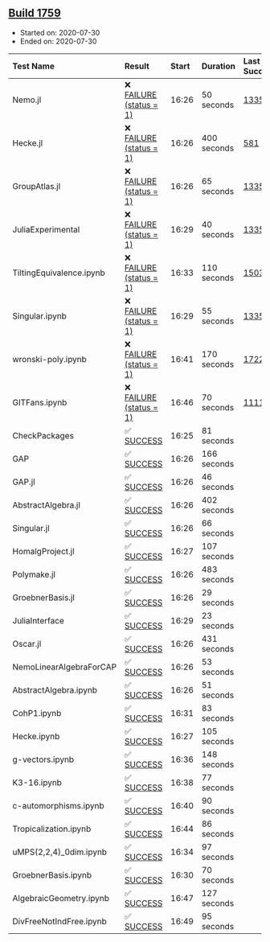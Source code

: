 ## [Build 1759](https://oscarci.mathematik.uni-kl.de/job/oscar-julia-1.4/1759/)

* Started on: 2020-07-30
* Ended on: 2020-07-30

| Test Name    | Result | Start | Duration | Last Success | First Failure |
|:-------------|:-------|:------|:---------|:-------------|:--------------|
| Nemo.jl | ❌ [FAILURE (status = 1)](https://oscarci.mathematik.uni-kl.de/job/oscar-julia-1.4/1759/artifact/logs/build-1759/Nemo.jl.log) | 16:26 | 50 seconds | [1335](https://oscarci.mathematik.uni-kl.de/job/oscar-julia-1.4/1335/) | [1336](https://oscarci.mathematik.uni-kl.de/job/oscar-julia-1.4/1336/) |
| Hecke.jl | ❌ [FAILURE (status = 1)](https://oscarci.mathematik.uni-kl.de/job/oscar-julia-1.4/1759/artifact/logs/build-1759/Hecke.jl.log) | 16:26 | 400 seconds | [581](https://oscarci.mathematik.uni-kl.de/job/oscar-julia-1.4/581/) | [582](https://oscarci.mathematik.uni-kl.de/job/oscar-julia-1.4/582/) |
| GroupAtlas.jl | ❌ [FAILURE (status = 1)](https://oscarci.mathematik.uni-kl.de/job/oscar-julia-1.4/1759/artifact/logs/build-1759/GroupAtlas.jl.log) | 16:26 | 65 seconds | [1335](https://oscarci.mathematik.uni-kl.de/job/oscar-julia-1.4/1335/) | [1336](https://oscarci.mathematik.uni-kl.de/job/oscar-julia-1.4/1336/) |
| JuliaExperimental | ❌ [FAILURE (status = 1)](https://oscarci.mathematik.uni-kl.de/job/oscar-julia-1.4/1759/artifact/logs/build-1759/JuliaExperimental.log) | 16:29 | 40 seconds | [1335](https://oscarci.mathematik.uni-kl.de/job/oscar-julia-1.4/1335/) | [1336](https://oscarci.mathematik.uni-kl.de/job/oscar-julia-1.4/1336/) |
| TiltingEquivalence.ipynb | ❌ [FAILURE (status = 1)](https://oscarci.mathematik.uni-kl.de/job/oscar-julia-1.4/1759/artifact/logs/build-1759/TiltingEquivalence.ipynb.log) | 16:33 | 110 seconds | [1503](https://oscarci.mathematik.uni-kl.de/job/oscar-julia-1.4/1503/) | [1504](https://oscarci.mathematik.uni-kl.de/job/oscar-julia-1.4/1504/) |
| Singular.ipynb | ❌ [FAILURE (status = 1)](https://oscarci.mathematik.uni-kl.de/job/oscar-julia-1.4/1759/artifact/logs/build-1759/Singular.ipynb.log) | 16:29 | 55 seconds | [1335](https://oscarci.mathematik.uni-kl.de/job/oscar-julia-1.4/1335/) | [1336](https://oscarci.mathematik.uni-kl.de/job/oscar-julia-1.4/1336/) |
| wronski-poly.ipynb | ❌ [FAILURE (status = 1)](https://oscarci.mathematik.uni-kl.de/job/oscar-julia-1.4/1759/artifact/logs/build-1759/wronski-poly.ipynb.log) | 16:41 | 170 seconds | [1722](https://oscarci.mathematik.uni-kl.de/job/oscar-julia-1.4/1722/) | [1723](https://oscarci.mathematik.uni-kl.de/job/oscar-julia-1.4/1723/) |
| GITFans.ipynb | ❌ [FAILURE (status = 1)](https://oscarci.mathematik.uni-kl.de/job/oscar-julia-1.4/1759/artifact/logs/build-1759/GITFans.ipynb.log) | 16:46 | 70 seconds | [1111](https://oscarci.mathematik.uni-kl.de/job/oscar-julia-1.4/1111/) | [1112](https://oscarci.mathematik.uni-kl.de/job/oscar-julia-1.4/1112/) |
| CheckPackages | ✅ [SUCCESS](https://oscarci.mathematik.uni-kl.de/job/oscar-julia-1.4/1759/artifact/logs/build-1759/CheckPackages.log) | 16:25 | 81 seconds |  |  |
| GAP | ✅ [SUCCESS](https://oscarci.mathematik.uni-kl.de/job/oscar-julia-1.4/1759/artifact/logs/build-1759/GAP.log) | 16:26 | 166 seconds |  |  |
| GAP.jl | ✅ [SUCCESS](https://oscarci.mathematik.uni-kl.de/job/oscar-julia-1.4/1759/artifact/logs/build-1759/GAP.jl.log) | 16:26 | 46 seconds |  |  |
| AbstractAlgebra.jl | ✅ [SUCCESS](https://oscarci.mathematik.uni-kl.de/job/oscar-julia-1.4/1759/artifact/logs/build-1759/AbstractAlgebra.jl.log) | 16:26 | 402 seconds |  |  |
| Singular.jl | ✅ [SUCCESS](https://oscarci.mathematik.uni-kl.de/job/oscar-julia-1.4/1759/artifact/logs/build-1759/Singular.jl.log) | 16:26 | 66 seconds |  |  |
| HomalgProject.jl | ✅ [SUCCESS](https://oscarci.mathematik.uni-kl.de/job/oscar-julia-1.4/1759/artifact/logs/build-1759/HomalgProject.jl.log) | 16:27 | 107 seconds |  |  |
| Polymake.jl | ✅ [SUCCESS](https://oscarci.mathematik.uni-kl.de/job/oscar-julia-1.4/1759/artifact/logs/build-1759/Polymake.jl.log) | 16:26 | 483 seconds |  |  |
| GroebnerBasis.jl | ✅ [SUCCESS](https://oscarci.mathematik.uni-kl.de/job/oscar-julia-1.4/1759/artifact/logs/build-1759/GroebnerBasis.jl.log) | 16:26 | 29 seconds |  |  |
| JuliaInterface | ✅ [SUCCESS](https://oscarci.mathematik.uni-kl.de/job/oscar-julia-1.4/1759/artifact/logs/build-1759/JuliaInterface.log) | 16:29 | 23 seconds |  |  |
| Oscar.jl | ✅ [SUCCESS](https://oscarci.mathematik.uni-kl.de/job/oscar-julia-1.4/1759/artifact/logs/build-1759/Oscar.jl.log) | 16:26 | 431 seconds |  |  |
| NemoLinearAlgebraForCAP | ✅ [SUCCESS](https://oscarci.mathematik.uni-kl.de/job/oscar-julia-1.4/1759/artifact/logs/build-1759/NemoLinearAlgebraForCAP.log) | 16:26 | 53 seconds |  |  |
| AbstractAlgebra.ipynb | ✅ [SUCCESS](https://oscarci.mathematik.uni-kl.de/job/oscar-julia-1.4/1759/artifact/logs/build-1759/AbstractAlgebra.ipynb.log) | 16:26 | 51 seconds |  |  |
| CohP1.ipynb | ✅ [SUCCESS](https://oscarci.mathematik.uni-kl.de/job/oscar-julia-1.4/1759/artifact/logs/build-1759/CohP1.ipynb.log) | 16:31 | 83 seconds |  |  |
| Hecke.ipynb | ✅ [SUCCESS](https://oscarci.mathematik.uni-kl.de/job/oscar-julia-1.4/1759/artifact/logs/build-1759/Hecke.ipynb.log) | 16:27 | 105 seconds |  |  |
| g-vectors.ipynb | ✅ [SUCCESS](https://oscarci.mathematik.uni-kl.de/job/oscar-julia-1.4/1759/artifact/logs/build-1759/g-vectors.ipynb.log) | 16:36 | 148 seconds |  |  |
| K3-16.ipynb | ✅ [SUCCESS](https://oscarci.mathematik.uni-kl.de/job/oscar-julia-1.4/1759/artifact/logs/build-1759/K3-16.ipynb.log) | 16:38 | 77 seconds |  |  |
| c-automorphisms.ipynb | ✅ [SUCCESS](https://oscarci.mathematik.uni-kl.de/job/oscar-julia-1.4/1759/artifact/logs/build-1759/c-automorphisms.ipynb.log) | 16:40 | 90 seconds |  |  |
| Tropicalization.ipynb | ✅ [SUCCESS](https://oscarci.mathematik.uni-kl.de/job/oscar-julia-1.4/1759/artifact/logs/build-1759/Tropicalization.ipynb.log) | 16:44 | 86 seconds |  |  |
| uMPS(2,2,4)_0dim.ipynb | ✅ [SUCCESS](https://oscarci.mathematik.uni-kl.de/job/oscar-julia-1.4/1759/artifact/logs/build-1759/uMPS-2-2-4-_0dim.ipynb.log) | 16:34 | 97 seconds |  |  |
| GroebnerBasis.ipynb | ✅ [SUCCESS](https://oscarci.mathematik.uni-kl.de/job/oscar-julia-1.4/1759/artifact/logs/build-1759/GroebnerBasis.ipynb.log) | 16:30 | 70 seconds |  |  |
| AlgebraicGeometry.ipynb | ✅ [SUCCESS](https://oscarci.mathematik.uni-kl.de/job/oscar-julia-1.4/1759/artifact/logs/build-1759/AlgebraicGeometry.ipynb.log) | 16:47 | 127 seconds |  |  |
| DivFreeNotIndFree.ipynb | ✅ [SUCCESS](https://oscarci.mathematik.uni-kl.de/job/oscar-julia-1.4/1759/artifact/logs/build-1759/DivFreeNotIndFree.ipynb.log) | 16:49 | 95 seconds |  |  |
